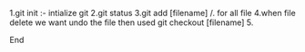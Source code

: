 <!-- git cmd -->
1.git init :- intialize git
2.git status
3.git add [filename] /. for all file
4.when file delete we want undo the file then used git checkout [filename]
5.


End
